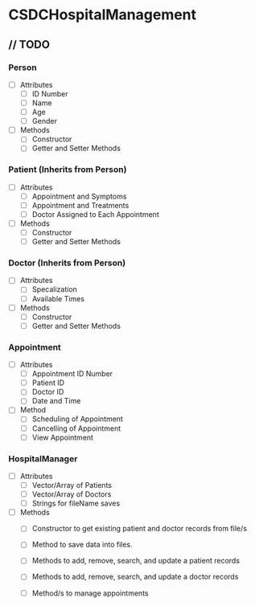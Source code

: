# CSDCHospitalManagement

## // TODO

### Person
- [ ] Attributes
    - [ ] ID Number
    - [ ] Name
    - [ ] Age
    - [ ] Gender
- [ ] Methods
    - [ ] Constructor
    - [ ] Getter and Setter Methods

### Patient (Inherits from Person)
- [ ] Attributes
    - [ ] Appointment and Symptoms
    - [ ] Appointment and Treatments
    - [ ] Doctor Assigned to Each Appointment
- [ ] Methods
    - [ ] Constructor
    - [ ] Getter and Setter Methods

### Doctor (Inherits from Person)
- [ ] Attributes
    - [ ] Specalization
    - [ ] Available Times
- [ ] Methods
    - [ ] Constructor
    - [ ] Getter and Setter Methods

### Appointment
- [ ] Attributes
    - [ ] Appointment ID Number
    - [ ] Patient ID
    - [ ] Doctor ID
    - [ ] Date and Time
- [ ] Method
    - [ ] Scheduling of Appointment
    - [ ] Cancelling of Appointment
    - [ ] View Appointment

### HospitalManager
- [ ] Attributes
    - [ ] Vector/Array of Patients
    - [ ] Vector/Array of Doctors
    - [ ] Strings for fileName saves
- [ ] Methods
    - [ ] Constructor to get existing patient and doctor records from file/s
    - [ ] Method to save data into files.
    - [ ] Methods to add, remove, search, and update a patient records
    - [ ] Methods to add, remove, search, and update a doctor records
    - [ ] Method/s to manage appointments

